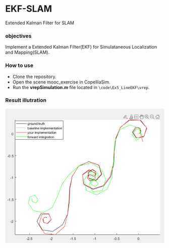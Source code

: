 # EKF-SLAM
Extended Kalman Filter for SLAM

### objectives ###
Implement a Extended Kalman Filter(EKF) for Simulataneous Localization and Mapping(SLAM).

### How to use ###
* Clone the repository.
* Open the scene mooc_exercise in CopelliaSim.
* Run the **vrepSimulation.m** file located in ``\code\Ex5_LineEKF\vrep``.

### Result illutration ###
![image](/images/Result.png)
